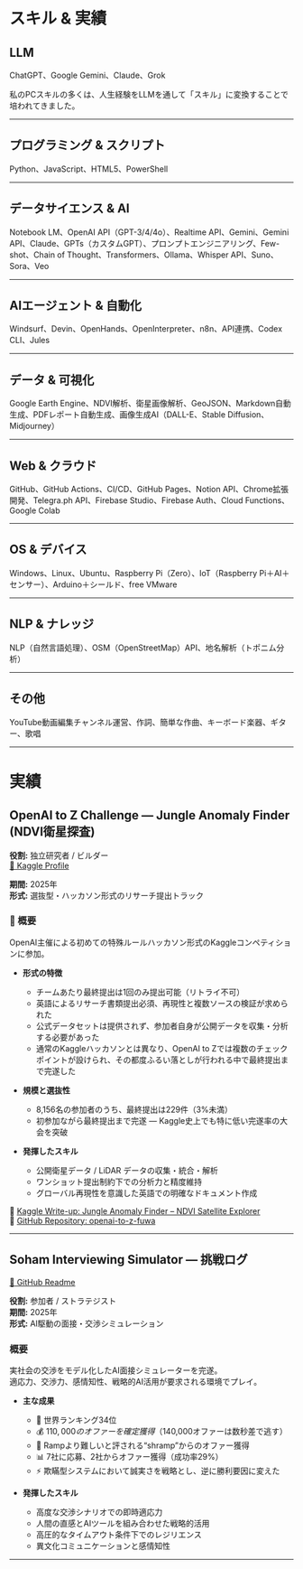 # スキル & 実績

## LLM
ChatGPT、Google Gemini、Claude、Grok  

私のPCスキルの多くは、人生経験をLLMを通して「スキル」に変換することで培われてきました。  

---

## プログラミング & スクリプト
Python、JavaScript、HTML5、PowerShell  

---

## データサイエンス & AI
Notebook LM、OpenAI API（GPT-3/4/4o）、Realtime API、Gemini、Gemini API、Claude、GPTs（カスタムGPT）、プロンプトエンジニアリング、Few-shot、Chain of Thought、Transformers、Ollama、Whisper API、Suno、Sora、Veo  

---

## AIエージェント & 自動化
Windsurf、Devin、OpenHands、OpenInterpreter、n8n、API連携、Codex CLI、Jules  

---

## データ & 可視化
Google Earth Engine、NDVI解析、衛星画像解析、GeoJSON、Markdown自動生成、PDFレポート自動生成、画像生成AI（DALL-E、Stable Diffusion、Midjourney）  

---

## Web & クラウド
GitHub、GitHub Actions、CI/CD、GitHub Pages、Notion API、Chrome拡張開発、Telegra.ph API、Firebase Studio、Firebase Auth、Cloud Functions、Google Colab  

---

## OS & デバイス
Windows、Linux、Ubuntu、Raspberry Pi（Zero）、IoT（Raspberry Pi＋AI＋センサー）、Arduino＋シールド、free VMware  

---

## NLP & ナレッジ
NLP（自然言語処理）、OSM（OpenStreetMap）API、地名解析（トポニム分析）  

---

## その他
YouTube動画編集チャンネル運営、作詞、簡単な作曲、キーボード楽器、ギター、歌唱  

---

# 実績

## OpenAI to Z Challenge — Jungle Anomaly Finder (NDVI衛星探査)

**役割:** 独立研究者 / ビルダー  
[🔗 Kaggle Profile](https://www.kaggle.com/kgninja)  

**期間:** 2025年  
**形式:** 選抜型・ハッカソン形式のリサーチ提出トラック  

### 📜 概要
OpenAI主催による初めての特殊ルールハッカソン形式のKaggleコンペティションに参加。  

- **形式の特徴**  
  - チームあたり最終提出は1回のみ提出可能（リトライ不可）  
  - 英語によるリサーチ書類提出必須、再現性と複数ソースの検証が求められた  
  - 公式データセットは提供されず、参加者自身が公開データを収集・分析する必要があった
  - 通常のKaggleハッカソンとは異なり、OpenAI to Zでは複数のチェックポイントが設けられ、その都度ふるい落としが行われる中で最終提出まで完遂した

- **規模と選抜性**  
  - 8,156名の参加者のうち、最終提出は229件（3%未満）  
  - 初参加ながら最終提出まで完遂 — Kaggle史上でも特に低い完遂率の大会を突破  

- **発揮したスキル**  
  - 公開衛星データ / LiDAR データの収集・統合・解析  
  - ワンショット提出制約下での分析力と精度維持  
  - グローバル再現性を意識した英語での明確なドキュメント作成  

🔗 [Kaggle Write-up: Jungle Anomaly Finder – NDVI Satellite Explorer](https://www.kaggle.com/competitions/openai-to-z-challenge/writeups/jungle-anomaly-finder-ndvi-satellite-explorer)  
🔗 [GitHub Repository: openai-to-z-fuwa](https://github.com/KG-NINJA/openai-to-z-fuwa/blob/main/README.md)  

---

## Soham Interviewing Simulator — 挑戦ログ

[🔗 GitHub Readme](https://github.com/KG-NINJA/soham.penrose/blob/main/readme.md)  

**役割:** 参加者 / ストラテジスト  
**期間:** 2025年  
**形式:** AI駆動の面接・交渉シミュレーション  

### 概要
実社会の交渉をモデル化したAI面接シミュレーターを完遂。  
適応力、交渉力、感情知性、戦略的AI活用が要求される環境でプレイ。  

- **主な成果**  
  - 🎯 世界ランキング34位  
  - 💰 $110,000のオファーを確定獲得（$140,000オファーは数秒差で逃す）  
  - 🦐 Rampより難しいと評される“shramp”からのオファー獲得  
  - 📊 7社に応募、2社からオファー獲得（成功率29%）  
  - ⚡ 欺瞞型システムにおいて誠実さを戦略とし、逆に勝利要因に変えた  

- **発揮したスキル**  
  - 高度な交渉シナリオでの即時適応力  
  - 人間の直感とAIツールを組み合わせた戦略的活用  
  - 高圧的なタイムアウト条件下でのレジリエンス  
  - 異文化コミュニケーションと感情知性  

---
